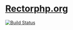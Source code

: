 # [Rectorphp.org](https://www.rectorphp.org)

[![Build Status](https://img.shields.io/travis/retor/rectorphp.org/master.svg?style=flat-square)](https://travis-ci.org/retor/rectorphp.org)
